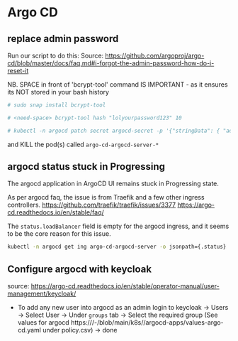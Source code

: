 # Argo CD

## replace admin password

Run our script to do this:
Source: https://github.com/argoproj/argo-cd/blob/master/docs/faq.md#i-forgot-the-admin-password-how-do-i-reset-it

NB. SPACE in front of 'bcrypt-tool' command IS IMPORTANT - as it ensures its NOT stored in your bash history

```sh
# sudo snap install bcrypt-tool

# <need-space> bcrypt-tool hash "lolyourpassword123" 10

# kubectl -n argocd patch secret argocd-secret -p '{"stringData": { "admin.password": "<insert-bcrypt-hash>", "admin.passwordMtime": "'$(date +%FT%T%Z)'" }}'
```

and KILL the pod(s) called `argo-cd-argocd-server-*`

## argocd status stuck in Progressing

The argocd application in ArgoCD UI remains stuck in Progressing state.

As per argocd faq, the issue is from Traefik and a few other ingress controllers.
https://github.com/traefik/traefik/issues/3377
https://argo-cd.readthedocs.io/en/stable/faq/

The `status.loadBalancer` field is empty for the argocd ingress, and it seems to be the core reason for this issue.

```sh
kubectl -n argocd get ing argo-cd-argocd-server -o jsonpath={.status}
```

## Configure argocd with keycloak

source: https://argo-cd.readthedocs.io/en/stable/operator-manual/user-management/keycloak/

* To add any new user into argocd as an admin
  login to keycloak
  -> Users
  -> Select User
  -> Under `groups` tab
  -> Select the required group (See values for argocd https://<k8id-config-repo-url>/-/blob/main/k8s/<clustername>/argocd-apps/values-argo-cd.yaml under policy.csv)
  -> done

